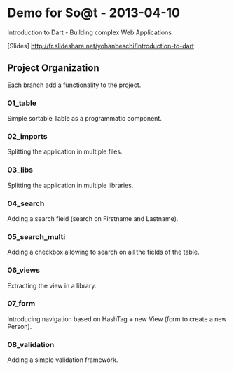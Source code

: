 Demo for So@t - 2013-04-10
==
Introduction to Dart - Building complex Web Applications

[Slides] http://fr.slideshare.net/yohanbeschi/introduction-to-dart

## Project Organization

Each branch add a functionality to the project.

### 01_table
Simple sortable Table as a programmatic component.

### 02_imports
Splitting the application in multiple files.

### 03_libs
Splitting the application in multiple libraries.

### 04_search
Adding a search field (search on Firstname and Lastname).

### 05\_search_multi
Adding a checkbox allowing to search on all the fields of the table.

### 06_views
Extracting the view in a library.

### 07_form
Introducing navigation based on HashTag + new View (form to create a new Person).

### 08_validation
Adding a simple validation framework.